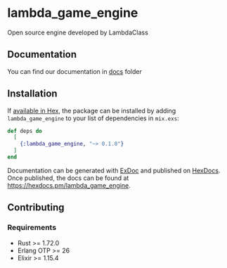 # lambda_game_engine
Open source engine developed by LambdaClass

## Documentation

You can find our documentation in [docs](./docs/README.md) folder

## Installation

If [available in Hex](https://hex.pm/docs/publish), the package can be installed
by adding `lambda_game_engine` to your list of dependencies in `mix.exs`:

```elixir
def deps do
  [
    {:lambda_game_engine, "~> 0.1.0"}
  ]
end
```

Documentation can be generated with [ExDoc](https://github.com/elixir-lang/ex_doc)
and published on [HexDocs](https://hexdocs.pm). Once published, the docs can
be found at <https://hexdocs.pm/lambda_game_engine>.

## Contributing

### Requirements

- Rust >= 1.72.0
- Erlang OTP >= 26
- Elixir >= 1.15.4
